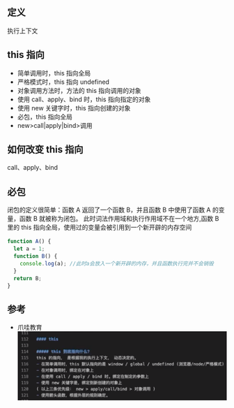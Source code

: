 ## 定义

执行上下文

## this 指向

- 简单调用时，this 指向全局
- 严格模式时，this 指向 undefined
- 对象调用方法时，方法的 this 指向调用的对象
- 使用 call、apply、bind 时，this 指向指定的对象
- 使用 new 关键字时，this 指向创建的对象
- 必包，this 指向全局
- new>call|apply|bind>调用

## 如何改变 this 指向

call、apply、bind

## 必包

闭包的定义很简单：函数 A 返回了一个函数 B，并且函数 B 中使用了函数 A 的变量，函数 B 就被称为闭包。
此时词法作用域和执行作用域不在一个地方,函数 B 里的 this 指向全局，使用过的变量会被引用到一个新开辟的内存空间

```js
function A() {
  let a = 1;
  function B() {
    console.log(a); //此时a会放入一个新开辟的内存，并且函数执行完并不会销毁
  }
  return B;
}
```

## 参考

- 爪哇教育
  ![图片](爪哇.png)
